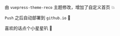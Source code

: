 由 `vuepress-theme-reco` 主题修改，增加了自定义首页 :collision:

`Push` 之后自动部署到 `github.io` :rocket:

喜欢的话点个小星星叭 :star2:
